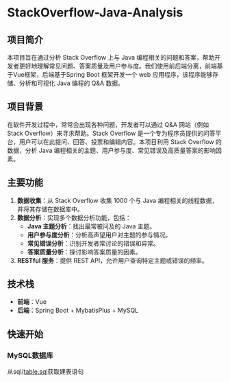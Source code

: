 # StackOverflow-Java-Analysis

## 项目简介

本项目旨在通过分析 Stack Overflow 上与 Java 编程相关的问题和答案，帮助开发者更好地理解常见问题、答案质量及用户参与度。我们使用前后端分离，前端基于Vue框架，后端基于Spring Boot 框架开发一个 web 应用程序，该程序能够存储、分析和可视化 Java 编程的 Q&A 数据。

## 项目背景

在软件开发过程中，常常会出现各种问题，开发者可以通过 Q&A 网站（例如 Stack Overflow）来寻求帮助。Stack Overflow 是一个专为程序员提供的问答平台，用户可以在此提问、回答、投票和编辑内容。本项目利用 Stack Overflow 的数据，分析 Java 编程相关的主题、用户参与度、常见错误及高质量答案的影响因素。

## 主要功能

1. **数据收集**：从 Stack Overflow 收集 1000 个与 Java 编程相关的线程数据，并将其存储在数据库中。
2. **数据分析**：实现多个数据分析功能，包括：
   - **Java 主题分析**：找出最常被问及的 Java 主题。
   - **用户参与度分析**：分析高声望用户对主题的参与情况。
   - **常见错误分析**：识别开发者常讨论的错误和异常。
   - **答案质量分析**：探讨影响答案质量的因素。
3. **RESTful 服务**：提供 REST API，允许用户查询特定主题或错误的频率。

## 技术栈

- **前端**：Vue
- **后端**：Spring Boot + MybatisPlus + MySQL

## 快速开始

### MySQL数据库

从sql/[table.sql](sql/table.sql)获取建表语句
